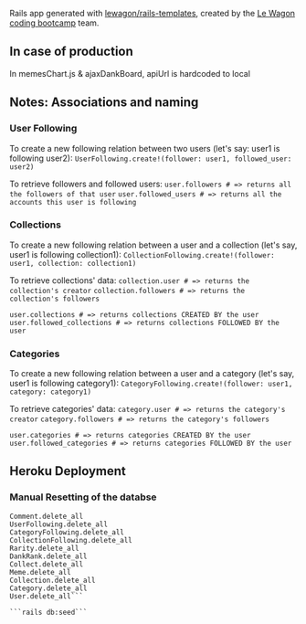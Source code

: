 Rails app generated with [lewagon/rails-templates](https://github.com/lewagon/rails-templates), created by the [Le Wagon coding bootcamp](https://www.lewagon.com) team.

## In case of production
In memesChart.js & ajaxDankBoard, apiUrl is hardcoded to local

## Notes: Associations and naming

### User Following
To create a new following relation between two users (let's say: user1 is following user2):
```UserFollowing.create!(follower: user1, followed_user: user2)```

To retrieve followers and followed users:
```user.followers # => returns all the followers of that user```
```user.followed_users # => returns all the accounts this user is following```

### Collections
To create a new following relation between a user and a collection (let's say, user1 is following collection1):
```CollectionFollowing.create!(follower: user1, collection: collection1)```

To retrieve collections' data:
```collection.user # => returns the collection's creator```
```collection.followers # => returns the collection's followers```

```user.collections # => returns collections CREATED BY the user```
```user.followed_collections # => returns collections FOLLOWED BY the user```

### Categories
To create a new following relation between a user and a category (let's say, user1 is following category1):
```CategoryFollowing.create!(follower: user1, category: category1)```

To retrieve categories' data:
```category.user # => returns the category's creator```
```category.followers # => returns the category's followers```

```user.categories # => returns categories CREATED BY the user```
```user.followed_categories # => returns categories FOLLOWED BY the user```

## Heroku Deployment
### Manual Resetting of the databse
```Like.delete_all
Comment.delete_all
UserFollowing.delete_all
CategoryFollowing.delete_all
CollectionFollowing.delete_all
Rarity.delete_all
DankRank.delete_all
Collect.delete_all
Meme.delete_all
Collection.delete_all
Category.delete_all
User.delete_all```

```rails db:seed```
